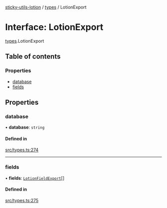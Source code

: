 [sticky-utils-lotion](../README.md) / [types](../modules/types.md) / LotionExport

# Interface: LotionExport

[types](../modules/types.md).LotionExport

## Table of contents

### Properties

- [database](types.LotionExport.md#database)
- [fields](types.LotionExport.md#fields)

## Properties

### database

• **database**: `string`

#### Defined in

[src/types.ts:274](https://github.com/sticky/sticky-utils-lotion/blob/6b5a76b/src/types.ts#L274)

___

### fields

• **fields**: [`LotionFieldExport`](types.LotionFieldExport.md)[]

#### Defined in

[src/types.ts:275](https://github.com/sticky/sticky-utils-lotion/blob/6b5a76b/src/types.ts#L275)
